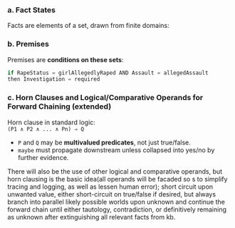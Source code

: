 ### a. Fact States

Facts are elements of a set, drawn from finite domains:

### b. Premises

Premises are **conditions on these sets**:
```java
if RapeStatus = girlAllegedlyRaped AND Assault = allegedAssault
then Investigation = required
```

### c. Horn Clauses and Logical/Comparative Operands for Forward Chaining (extended)

Horn clause in standard logic:  
`(P1 ∧ P2 ∧ ... ∧ Pn) ⇒ Q`
- `P` and `Q` may be **multivalued predicates**, not just true/false.
- `maybe` must propagate downstream unless collapsed into yes/no by further evidence.

There will also be the use of other logical and comparative operands, but horn clausing is the basic idea(all operands will be facaded so s to simplify tracing and logging, as well as lessen human error); short circuit upon unwanted value, either short-circuit on true/false if desired, but always branch into parallel likely possible worlds upon unknown and continue the forward chain until either tautology, contradiction, or definitively remaining as unknown after extinguishing all relevant facts from kb.